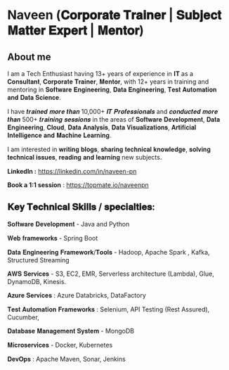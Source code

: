 # Naveen (𝐂𝐨𝐫𝐩𝐨𝐫𝐚𝐭𝐞 𝐓𝐫𝐚𝐢𝐧𝐞𝐫 | 𝐒𝐮𝐛𝐣𝐞𝐜𝐭 𝐌𝐚𝐭𝐭𝐞𝐫 𝐄𝐱𝐩𝐞𝐫𝐭 | 𝐌𝐞𝐧𝐭𝐨𝐫)


## About me 

I am a Tech Enthusiast having 13+ years of experience in 𝐈𝐓 as a 𝐂𝐨𝐧𝐬𝐮𝐥𝐭𝐚𝐧𝐭, 𝐂𝐨𝐫𝐩𝐨𝐫𝐚𝐭𝐞 𝐓𝐫𝐚𝐢𝐧𝐞𝐫, 𝐌𝐞𝐧𝐭𝐨𝐫, with 12+ years in training and mentoring in 𝐒𝐨𝐟𝐭𝐰𝐚𝐫𝐞 𝐄𝐧𝐠𝐢𝐧𝐞𝐞𝐫𝐢𝐧𝐠, 𝐃𝐚𝐭𝐚 𝐄𝐧𝐠𝐢𝐧𝐞𝐞𝐫𝐢𝐧𝐠, 𝐓𝐞𝐬𝐭 𝐀𝐮𝐭𝐨𝐦𝐚𝐭𝐢𝐨𝐧 𝐚𝐧𝐝 𝐃𝐚𝐭𝐚 𝐒𝐜𝐢𝐞𝐧𝐜𝐞.

I have 𝒕𝒓𝒂𝒊𝒏𝒆𝒅 𝒎𝒐𝒓𝒆 𝒕𝒉𝒂𝒏 10,000+ 𝑰𝑻 𝑷𝒓𝒐𝒇𝒆𝒔𝒔𝒊𝒐𝒏𝒂𝒍𝒔 and 𝒄𝒐𝒏𝒅𝒖𝒄𝒕𝒆𝒅 𝒎𝒐𝒓𝒆 𝒕𝒉𝒂𝒏 500+ 𝒕𝒓𝒂𝒊𝒏𝒊𝒏𝒈 𝒔𝒆𝒔𝒔𝒊𝒐𝒏𝒔 in the areas of 𝐒𝐨𝐟𝐭𝐰𝐚𝐫𝐞 𝐃𝐞𝐯𝐞𝐥𝐨𝐩𝐦𝐞𝐧𝐭, 𝐃𝐚𝐭𝐚 𝐄𝐧𝐠𝐢𝐧𝐞𝐞𝐫𝐢𝐧𝐠, 𝐂𝐥𝐨𝐮𝐝, 𝐃𝐚𝐭𝐚 𝐀𝐧𝐚𝐥𝐲𝐬𝐢𝐬, 𝐃𝐚𝐭𝐚 𝐕𝐢𝐬𝐮𝐚𝐥𝐢𝐳𝐚𝐭𝐢𝐨𝐧𝐬, 𝐀𝐫𝐭𝐢𝐟𝐢𝐜𝐢𝐚𝐥 𝐈𝐧𝐭𝐞𝐥𝐥𝐢𝐠𝐞𝐧𝐜𝐞 𝐚𝐧𝐝 𝐌𝐚𝐜𝐡𝐢𝐧𝐞 𝐋𝐞𝐚𝐫𝐧𝐢𝐧𝐠.

I am interested in 𝐰𝐫𝐢𝐭𝐢𝐧𝐠 𝐛𝐥𝐨𝐠𝐬, 𝐬𝐡𝐚𝐫𝐢𝐧𝐠 𝐭𝐞𝐜𝐡𝐧𝐢𝐜𝐚𝐥 𝐤𝐧𝐨𝐰𝐥𝐞𝐝𝐠𝐞, 𝐬𝐨𝐥𝐯𝐢𝐧𝐠 𝐭𝐞𝐜𝐡𝐧𝐢𝐜𝐚𝐥 𝐢𝐬𝐬𝐮𝐞𝐬, 𝐫𝐞𝐚𝐝𝐢𝐧𝐠 𝐚𝐧𝐝 𝐥𝐞𝐚𝐫𝐧𝐢𝐧𝐠 new subjects.


**LinkedIn :** https://linkedin.com/in/naveen-pn

**Book a 1:1 session** : https://topmate.io/naveenpn

𝐊𝐞𝐲 𝐓𝐞𝐜𝐡𝐧𝐢𝐜𝐚𝐥 𝐒𝐤𝐢𝐥𝐥𝐬 / 𝐬𝐩𝐞𝐜𝐢𝐚𝐥𝐭𝐢𝐞𝐬:
-----------------------------------------
𝐒𝐨𝐟𝐭𝐰𝐚𝐫𝐞 𝐃𝐞𝐯𝐞𝐥𝐨𝐩𝐦𝐞𝐧𝐭 - Java and Python

𝐖𝐞𝐛 𝐟𝐫𝐚𝐦𝐞𝐰𝐨𝐫𝐤𝐬 - Spring Boot

𝐃𝐚𝐭𝐚 𝐄𝐧𝐠𝐢𝐧𝐞𝐞𝐫𝐢𝐧𝐠 𝐅𝐫𝐚𝐦𝐞𝐰𝐨𝐫𝐤/𝐓𝐨𝐨𝐥𝐬 - Hadoop, Apache Spark , Kafka, Structured Streaming

𝐀𝐖𝐒 𝐒𝐞𝐫𝐯𝐢𝐜𝐞𝐬 - S3, EC2, EMR, Serverless architecture (Lambda), Glue, DynamoDB, Kinesis.

𝐀𝐳𝐮𝐫𝐞 𝐒𝐞𝐫𝐯𝐢𝐜𝐞𝐬 : Azure Databricks, DataFactory

𝐓𝐞𝐬𝐭 𝐀𝐮𝐭𝐨𝐦𝐚𝐭𝐢𝐨𝐧 𝐅𝐫𝐚𝐦𝐞𝐰𝐨𝐫𝐤𝐬 : Selenium, API Testing (Rest Assured), Cucumber,

𝐃𝐚𝐭𝐚𝐛𝐚𝐬𝐞 𝐌𝐚𝐧𝐚𝐠𝐞𝐦𝐞𝐧𝐭 𝐒𝐲𝐬𝐭𝐞𝐦 - MongoDB

𝐌𝐢𝐜𝐫𝐨𝐬𝐞𝐫𝐯𝐢𝐜𝐞𝐬 - Docker, Kubernetes

𝐃𝐞𝐯𝐎𝐩𝐬 : Apache Maven, Sonar, Jenkins





